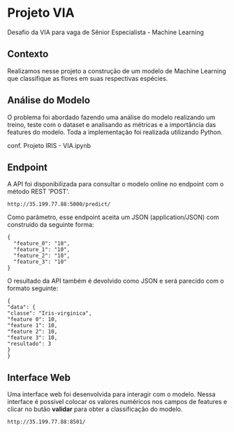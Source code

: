 # Projeto VIA
Desafio da VIA para vaga de Sênior Especialista - Machine Learning

## Contexto
Realizamos nesse projeto a construção de um modelo de Machine Learning que classifique as flores em suas respectivas espécies.

## Análise do Modelo
O problema foi abordado fazendo uma análise do modelo realizando um treino, teste com o dataset e analisando as métricas e a importância das features do modelo. Toda a implementação foi realizada utilizando Python.

conf. Projeto IRIS - VIA.ipynb

## Endpoint
A API foi disponibilizada para consultar o modelo online no endpoint com o método REST 'POST'.
```
http://35.199.77.88:5000/predict/
```
Como parâmetro, esse endpoint aceita um JSON (application/JSON) com construído da seguinte forma:
```
{
  "feature_0": "10",
  "feature_1": "10",
  "feature_2": "10",
  "feature_3": "10"
}
```
O resultado da API também é devolvido como JSON e será parecido com o formato seguinte:
```
{
"data": {
"classe": "Iris-virginica",
"feature 0": 10,
"feature 1": 10,
"feature 2": 10,
"feature 3": 10,
"resultado": 3
}
}
```

## Interface Web
Uma interface web foi desenvolvida para interagir com o modelo. Nessa interface é possível colocar os valores numéricos nos campos de features e clicar no butão **validar** para obter a classificação do modelo.

````
http://35.199.77.88:8501/
````